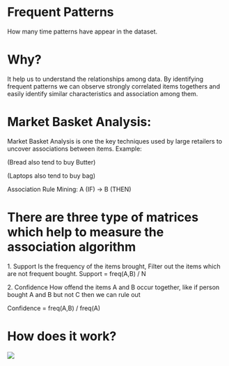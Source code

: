 # Frequent Patterns
How many time patterns have appear in the dataset.

# Why?
It help us to understand the relationships among data. By identifying frequent patterns we can observe strongly correlated items togethers and easily identify similar characteristics and association among them.

# Market Basket Analysis:
Market Basket Analysis is one the key techniques used by large retailers to uncover associations between items. 
Example:
<p>(Bread also tend to buy Butter) </p> <p> (Laptops also tend to buy bag) </p>

Association Rule Mining:
A (IF) -> B (THEN)

# There are three type of matrices which help to measure the association algorithm
<p>
1. Support 
Is the frequency of the items brought, Filter out the items which are not frequent bought.
Support = freq(A,B) / N

<p>
2. Confidence
How offend the items A and B occur together, like if person bought A and B but not C then we can rule out
</p>Confidence = freq(A,B) / freq(A)

# How does it work?
![](https://github.com/Pramodgopinathan/DATA_MINING-Frequent-Patterns/blob/d07e8f55e17ec0d53d44949194bc7c1447a40007/Apriori%20Alogrithm.png)
